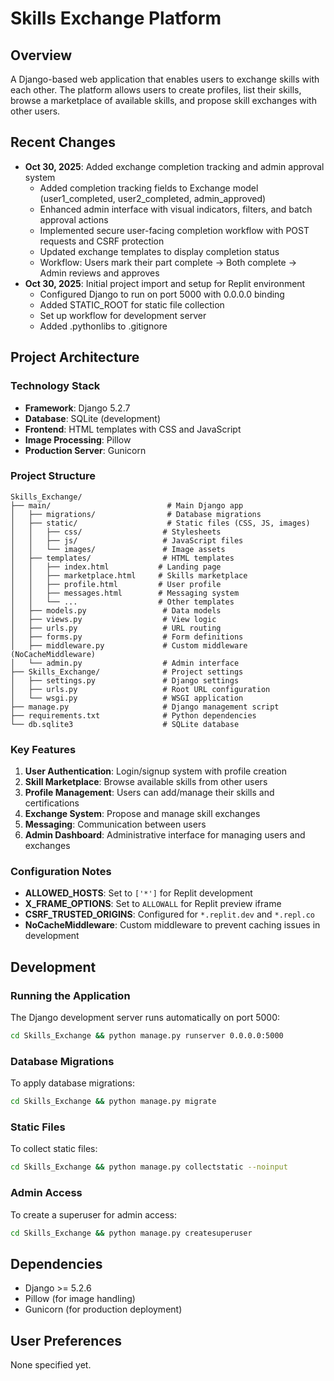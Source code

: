 # Skills Exchange Platform

## Overview
A Django-based web application that enables users to exchange skills with each other. The platform allows users to create profiles, list their skills, browse a marketplace of available skills, and propose skill exchanges with other users.

## Recent Changes
- **Oct 30, 2025**: Added exchange completion tracking and admin approval system
  - Added completion tracking fields to Exchange model (user1_completed, user2_completed, admin_approved)
  - Enhanced admin interface with visual indicators, filters, and batch approval actions
  - Implemented secure user-facing completion workflow with POST requests and CSRF protection
  - Updated exchange templates to display completion status
  - Workflow: Users mark their part complete → Both complete → Admin reviews and approves
- **Oct 30, 2025**: Initial project import and setup for Replit environment
  - Configured Django to run on port 5000 with 0.0.0.0 binding
  - Added STATIC_ROOT for static file collection
  - Set up workflow for development server
  - Added .pythonlibs to .gitignore

## Project Architecture

### Technology Stack
- **Framework**: Django 5.2.7
- **Database**: SQLite (development)
- **Frontend**: HTML templates with CSS and JavaScript
- **Image Processing**: Pillow
- **Production Server**: Gunicorn

### Project Structure
```
Skills_Exchange/
├── main/                          # Main Django app
│   ├── migrations/                # Database migrations
│   ├── static/                    # Static files (CSS, JS, images)
│   │   ├── css/                  # Stylesheets
│   │   ├── js/                   # JavaScript files
│   │   └── images/               # Image assets
│   ├── templates/                # HTML templates
│   │   ├── index.html           # Landing page
│   │   ├── marketplace.html     # Skills marketplace
│   │   ├── profile.html         # User profile
│   │   ├── messages.html        # Messaging system
│   │   └── ...                  # Other templates
│   ├── models.py                 # Data models
│   ├── views.py                  # View logic
│   ├── urls.py                   # URL routing
│   ├── forms.py                  # Form definitions
│   ├── middleware.py             # Custom middleware (NoCacheMiddleware)
│   └── admin.py                  # Admin interface
├── Skills_Exchange/              # Project settings
│   ├── settings.py               # Django settings
│   ├── urls.py                   # Root URL configuration
│   └── wsgi.py                   # WSGI application
├── manage.py                     # Django management script
├── requirements.txt              # Python dependencies
└── db.sqlite3                    # SQLite database
```

### Key Features
1. **User Authentication**: Login/signup system with profile creation
2. **Skill Marketplace**: Browse available skills from other users
3. **Profile Management**: Users can add/manage their skills and certifications
4. **Exchange System**: Propose and manage skill exchanges
5. **Messaging**: Communication between users
6. **Admin Dashboard**: Administrative interface for managing users and exchanges

### Configuration Notes
- **ALLOWED_HOSTS**: Set to `['*']` for Replit development
- **X_FRAME_OPTIONS**: Set to `ALLOWALL` for Replit preview iframe
- **CSRF_TRUSTED_ORIGINS**: Configured for `*.replit.dev` and `*.repl.co`
- **NoCacheMiddleware**: Custom middleware to prevent caching issues in development

## Development

### Running the Application
The Django development server runs automatically on port 5000:
```bash
cd Skills_Exchange && python manage.py runserver 0.0.0.0:5000
```

### Database Migrations
To apply database migrations:
```bash
cd Skills_Exchange && python manage.py migrate
```

### Static Files
To collect static files:
```bash
cd Skills_Exchange && python manage.py collectstatic --noinput
```

### Admin Access
To create a superuser for admin access:
```bash
cd Skills_Exchange && python manage.py createsuperuser
```

## Dependencies
- Django >= 5.2.6
- Pillow (for image handling)
- Gunicorn (for production deployment)

## User Preferences
None specified yet.
